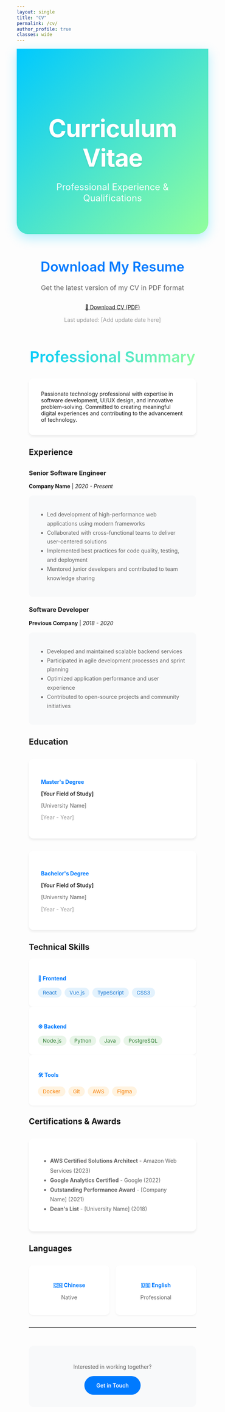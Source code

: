 ```yaml
---
layout: single
title: "CV"
permalink: /cv/
author_profile: true
classes: wide
---
```


<div style="background: linear-gradient(135deg, #00c9ff 0%, #92fe9d 100%); color: white; padding: 5rem 2rem; margin: 0 0 4rem 0; text-align: center; border-radius: 0 0 30px 30px; box-shadow: 0 10px 30px rgba(0, 201, 255, 0.3);">
  <h1 style="font-size: 4rem; font-weight: 700; margin-bottom: 1.5rem; color: white; text-shadow: 0 2px 4px rgba(0,0,0,0.1); letter-spacing: -0.02em;" data-translate="Curriculum Vitae">Curriculum Vitae</h1>
  <p style="font-size: 1.5rem; font-weight: 400; opacity: 0.95; max-width: 600px; margin: 0 auto;">Professional Experience & Qualifications</p>
</div>

<div class="cv-container" style="padding: 0 2rem;">

<div class="cv-section" style="text-align: center;">
  <h2 style="font-size: 2.2rem; font-weight: 600; color: #007AFF; margin-bottom: 1.5rem;">Download My Resume</h2>
  <p style="color: #666; margin-bottom: 2rem; font-size: 1.1rem;">Get the latest version of my CV in PDF format</p>
  <a href="/assets/files/TaoXu_CV.pdf" download="TaoXu_CV.pdf" class="cv-download-btn">
    📄 Download CV (PDF)
  </a>
  <p style="color: #999; font-size: 0.9rem; margin-top: 1rem;">Last updated: <span id="lastUpdated">[Add update date here]</span></p>
</div>

<h2 style="font-size: 2.5rem; font-weight: 600; color: #2d3748; margin: 4rem 0 2rem 0; text-align: center;">
  <span style="background: linear-gradient(135deg, #00c9ff, #92fe9d); -webkit-background-clip: text; -webkit-text-fill-color: transparent; background-clip: text;">Professional Summary</span>
</h2>

<div style="background: white; padding: 2rem; border-radius: 12px; box-shadow: 0 4px 6px rgba(0, 0, 0, 0.07); margin-bottom: 2rem;">
  Passionate technology professional with expertise in software development, UI/UX design, and innovative problem-solving. Committed to creating meaningful digital experiences and contributing to the advancement of technology.
</div>

## Experience

<div style="margin: 2rem 0;">

### Senior Software Engineer
**Company Name** | *2020 - Present*
<div style="background: #f8f9fa; padding: 1.5rem; border-radius: 10px; margin: 1rem 0;">
  <ul style="color: #666; line-height: 1.7;">
    <li>Led development of high-performance web applications using modern frameworks</li>
    <li>Collaborated with cross-functional teams to deliver user-centered solutions</li>
    <li>Implemented best practices for code quality, testing, and deployment</li>
    <li>Mentored junior developers and contributed to team knowledge sharing</li>
  </ul>
</div>

### Software Developer
**Previous Company** | *2018 - 2020*
<div style="background: #f8f9fa; padding: 1.5rem; border-radius: 10px; margin: 1rem 0;">
  <ul style="color: #666; line-height: 1.7;">
    <li>Developed and maintained scalable backend services</li>
    <li>Participated in agile development processes and sprint planning</li>
    <li>Optimized application performance and user experience</li>
    <li>Contributed to open-source projects and community initiatives</li>
  </ul>
</div>

</div>

## Education

<div style="display: grid; grid-template-columns: repeat(auto-fit, minmax(300px, 1fr)); gap: 2rem; margin: 2rem 0;">

<div style="background: white; padding: 2rem; border-radius: 12px; box-shadow: 0 4px 6px rgba(0, 0, 0, 0.07);">
  <h4 style="color: #007AFF; margin-bottom: 0.5rem;">Master's Degree</h4>
  <p style="font-weight: 600; margin-bottom: 0.5rem;">[Your Field of Study]</p>
  <p style="color: #666; margin-bottom: 0.5rem;">[University Name]</p>
  <p style="color: #999; font-size: 0.9rem;">[Year - Year]</p>
</div>

<div style="background: white; padding: 2rem; border-radius: 12px; box-shadow: 0 4px 6px rgba(0, 0, 0, 0.07);">
  <h4 style="color: #007AFF; margin-bottom: 0.5rem;">Bachelor's Degree</h4>
  <p style="font-weight: 600; margin-bottom: 0.5rem;">[Your Field of Study]</p>
  <p style="color: #666; margin-bottom: 0.5rem;">[University Name]</p>
  <p style="color: #999; font-size: 0.9rem;">[Year - Year]</p>
</div>

</div>

## Technical Skills

<div class="skills-grid">

<div style="background: white; padding: 1.5rem; border-radius: 10px; box-shadow: 0 2px 4px rgba(0, 0, 0, 0.05);">
  <h4 style="color: #007AFF; margin-bottom: 1rem;">🚀 Frontend</h4>
  <div style="display: flex; flex-wrap: wrap; gap: 0.5rem;">
    <span style="background: #e3f2fd; color: #1976d2; padding: 0.3rem 0.8rem; border-radius: 15px; font-size: 0.85rem;">React</span>
    <span style="background: #e3f2fd; color: #1976d2; padding: 0.3rem 0.8rem; border-radius: 15px; font-size: 0.85rem;">Vue.js</span>
    <span style="background: #e3f2fd; color: #1976d2; padding: 0.3rem 0.8rem; border-radius: 15px; font-size: 0.85rem;">TypeScript</span>
    <span style="background: #e3f2fd; color: #1976d2; padding: 0.3rem 0.8rem; border-radius: 15px; font-size: 0.85rem;">CSS3</span>
  </div>
</div>

<div style="background: white; padding: 1.5rem; border-radius: 10px; box-shadow: 0 2px 4px rgba(0, 0, 0, 0.05);">
  <h4 style="color: #007AFF; margin-bottom: 1rem;">⚙️ Backend</h4>
  <div style="display: flex; flex-wrap: wrap; gap: 0.5rem;">
    <span style="background: #e8f5e8; color: #2e7d32; padding: 0.3rem 0.8rem; border-radius: 15px; font-size: 0.85rem;">Node.js</span>
    <span style="background: #e8f5e8; color: #2e7d32; padding: 0.3rem 0.8rem; border-radius: 15px; font-size: 0.85rem;">Python</span>
    <span style="background: #e8f5e8; color: #2e7d32; padding: 0.3rem 0.8rem; border-radius: 15px; font-size: 0.85rem;">Java</span>
    <span style="background: #e8f5e8; color: #2e7d32; padding: 0.3rem 0.8rem; border-radius: 15px; font-size: 0.85rem;">PostgreSQL</span>
  </div>
</div>

<div style="background: white; padding: 1.5rem; border-radius: 10px; box-shadow: 0 2px 4px rgba(0, 0, 0, 0.05);">
  <h4 style="color: #007AFF; margin-bottom: 1rem;">🛠️ Tools</h4>
  <div style="display: flex; flex-wrap: wrap; gap: 0.5rem;">
    <span style="background: #fff3e0; color: #f57c00; padding: 0.3rem 0.8rem; border-radius: 15px; font-size: 0.85rem;">Docker</span>
    <span style="background: #fff3e0; color: #f57c00; padding: 0.3rem 0.8rem; border-radius: 15px; font-size: 0.85rem;">Git</span>
    <span style="background: #fff3e0; color: #f57c00; padding: 0.3rem 0.8rem; border-radius: 15px; font-size: 0.85rem;">AWS</span>
    <span style="background: #fff3e0; color: #f57c00; padding: 0.3rem 0.8rem; border-radius: 15px; font-size: 0.85rem;">Figma</span>
  </div>
</div>

</div>

## Certifications & Awards

<div style="background: white; padding: 2rem; border-radius: 12px; box-shadow: 0 4px 6px rgba(0, 0, 0, 0.07); margin: 2rem 0;">
  <ul style="color: #666; line-height: 1.8;">
    <li><strong>AWS Certified Solutions Architect</strong> - Amazon Web Services (2023)</li>
    <li><strong>Google Analytics Certified</strong> - Google (2022)</li>
    <li><strong>Outstanding Performance Award</strong> - [Company Name] (2021)</li>
    <li><strong>Dean's List</strong> - [University Name] (2018)</li>
  </ul>
</div>

## Languages

<div style="display: grid; grid-template-columns: repeat(auto-fit, minmax(200px, 1fr)); gap: 1rem; margin: 2rem 0;">
  
<div style="background: white; padding: 1.5rem; border-radius: 10px; box-shadow: 0 2px 4px rgba(0, 0, 0, 0.05); text-align: center;">
  <h4 style="color: #007AFF; margin-bottom: 0.5rem;">🇨🇳 Chinese</h4>
  <p style="color: #666;">Native</p>
</div>

<div style="background: white; padding: 1.5rem; border-radius: 10px; box-shadow: 0 2px 4px rgba(0, 0, 0, 0.05); text-align: center;">
  <h4 style="color: #007AFF; margin-bottom: 0.5rem;">🇺🇸 English</h4>
  <p style="color: #666;">Professional</p>
</div>

</div>

---

<div style="text-align: center; margin-top: 3rem; padding: 2rem; background: #f8f9fa; border-radius: 12px;">
  <p style="color: #666; margin-bottom: 1rem;">Interested in working together?</p>
  <a href="/contact/" style="display: inline-block; background: #007AFF; color: white; padding: 1rem 2rem; border-radius: 25px; text-decoration: none; font-weight: 600;">
    Get in Touch
  </a>
</div>

</div>

<style>
  .page__content h2 {
    color: #1d1d1f;
    font-weight: 600;
    font-size: 2rem;
    margin-top: 3rem;
    margin-bottom: 1.5rem;
    border-bottom: 2px solid #007AFF;
    padding-bottom: 0.5rem;
  }
  
  .page__content h3 {
    color: #333;
    font-weight: 600;
    font-size: 1.5rem;
    margin-top: 2rem;
    margin-bottom: 0.5rem;
  }
  
  .page__content h4 {
    font-weight: 600;
    font-size: 1.1rem;
    margin-bottom: 0.5rem;
  }
  
  .page__content p {
    font-size: 1.1rem;
    line-height: 1.7;
    color: #515151;
  }
  
  .page__content a {
    transition: all 0.3s ease;
  }
  
  .page__content a:hover {
    transform: translateY(-2px);
  }
  
  .page__content {
    font-family: -apple-system, BlinkMacSystemFont, 'Segoe UI', Roboto, Oxygen, Ubuntu, Cantarell, sans-serif;
  }
</style> 